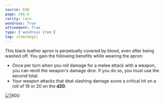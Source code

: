 ```yaml
---
source: EGW
page: 266.0
rarity: rare
wondrous: True
attunement: True
type: ['wondrous item']
tag: item/magic
---
```


This black leather apron is perpetually covered by blood, even after being washed off. You gain the following benefits while wearing the apron:

- Once per turn when you roll damage for a melee attack with a weapon, you can reroll the weapon's damage dice. If you do so, you must use the second total.
- Your weapon attacks that deal slashing damage score a critical hit on a roll of 19 or 20 on the **d20**.


![|600](https://5e.tools/img/items/EGW/Butcher's%20Bib.png)